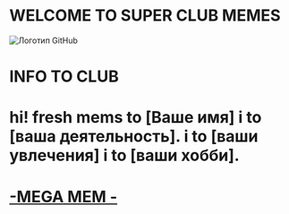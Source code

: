# WELCOME TO SUPER CLUB MEMES
![Логотип GitHub](http://i.yapx.ru/Tyrz9.gif)
# INFO TO CLUB 
# hi! fresh mems to [Ваше имя] i to [ваша деятельность]. i to  [ваши увлечения] i to [ваши хобби].
# [-MEGA MEM -](https://youtu.be/ZfqYReML_5c?si=0JRmEHo86bsGxU4L)

